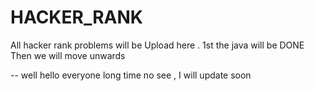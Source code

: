  # HACKER_RANK
All hacker rank problems will be Upload here . 1st the java will be DONE Then we will move unwards

-- well hello everyone long time no see , I will update soon


